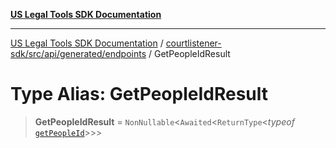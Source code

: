 [**US Legal Tools SDK Documentation**](../../../../../../README.md)

***

[US Legal Tools SDK Documentation](../../../../../../README.md) / [courtlistener-sdk/src/api/generated/endpoints](../README.md) / GetPeopleIdResult

# Type Alias: GetPeopleIdResult

> **GetPeopleIdResult** = `NonNullable`\<`Awaited`\<`ReturnType`\<*typeof* [`getPeopleId`](../functions/getPeopleId.md)\>\>\>
